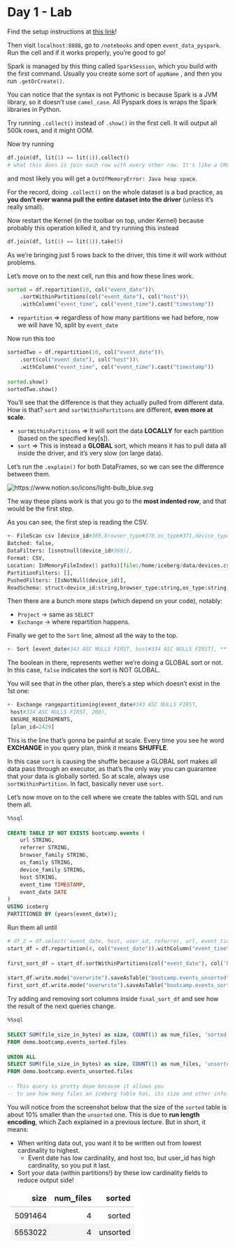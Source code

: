 # Day 1 - Lab

Find the setup instructions at [this link](https://github.com/DataExpert-io/data-engineer-handbook/blob/6c32b89b9cc845471ebbfae327e71d434d569bc6/bootcamp/materials/3-spark-fundamentals/README.md#spark-fundamentals-and-advanced-spark-setup)!

Then visit `localhost:8888`, go to `/notebooks` and open `event_data_pyspark`. Run the cell and if it works properly, you’re good to go!

Spark is managed by this thing called `SparkSession`, which you build with the first command. Usually you create some sort of `appName` , and then you run `.getOrCreate()`.

You can notice that the syntax is not Pythonic is because Spark is a JVM library, so it doesn’t use `camel_case`. All Pyspark does is wraps the Spark libraries in Python.

Try running `.collect()` instead of `.show()` in the first cell. It will output all 500k rows, and it might OOM.

Now try running

```python
df.join(df, lit(1) == lit(1)).collect()
# what this does is join each row with every other row. It's like a CROSS JOIN
```

and most likely you will get a `OutOfMemoryError: Java heap space`.

For the record, doing `.collect()` on the whole dataset is a bad practice, as **you don’t ever wanna pull the entire dataset into the driver** (unless it’s really small).

Now restart the Kernel (in the toolbar on top, under Kernel) because probably this operation killed it, and try running this instead

```python
df.join(df, lit(1) == lit(1)).take(5)
```

As we’re bringing just 5 rows back to the driver, this time it will work without problems.

Let’s move on to the next cell, run this and how these lines work.

```python
sorted = df.repartition(10, col("event_date"))\
    .sortWithinPartitions(col("event_date"), col("host"))\
    .withColumn("event_time", col("event_time").cast("timestamp"))
```

- `repartition` ⇒ regardless of how many partitions we had before, now we will have 10, split by `event_date`

Now run this too

```python
sortedTwo = df.repartition(10, col("event_date"))\
    .sort(col("event_date"), col("host"))\
    .withColumn("event_time", col("event_time").cast("timestamp"))

sorted.show()
sortedTwo.show()
```

You’ll see that the difference is that they actually pulled from different data. How is that? `sort` and `sortWithinPartitions` are different, **even more at scale**.

- `sortWithinPartitions` ⇒ It will sort the data **LOCALLY** for each partition (based on the specified key[s]).
- `sort` ⇒ This is instead a **GLOBAL** sort, which means it has to pull data all inside the driver, and it’s very slow (on large data).

Let’s run the `.explain()` for both DataFrames, so we can see the difference between them.

<aside>
<img src="https://www.notion.so/icons/light-bulb_blue.svg" alt="https://www.notion.so/icons/light-bulb_blue.svg" width="40px" />

The way these plans work is that you go to the **most indented row**, and that would be the first step.

</aside>

As you can see, the first step is reading the CSV.

```python
+- FileScan csv [device_id#369,browser_type#370,os_type#371,device_type#372]
Batched: false,
DataFilters: [isnotnull(device_id#369)],
Format: CSV,
Location: InMemoryFileIndex(1 paths)[file:/home/iceberg/data/devices.csv],
PartitionFilters: [],
PushedFilters: [IsNotNull(device_id)],
ReadSchema: struct<device_id:string,browser_type:string,os_type:string,device_type:string>
```

Then there are a bunch more steps (which depend on your code), notably:

- `Project` → same as `SELECT`
- `Exchange` → where repartition happens.

Finally we get to the `Sort` line, almost all the way to the top.

```python
+- Sort [event_date#343 ASC NULLS FIRST, host#334 ASC NULLS FIRST], **false**, 0
```

The boolean in there, represents wether we’re doing a GLOBAL sort or not. In this case, `false` indicates the sort is NOT GLOBAL.

You will see that in the other plan, there’s a step which doesn’t exist in the 1st one:

```python
+- Exchange rangepartitioning(event_date#343 ASC NULLS FIRST,
 host#334 ASC NULLS FIRST, 200),
 ENSURE_REQUIREMENTS,
 [plan_id=2429]
```

This is the line that’s gonna be painful at scale. Every time you see he word **EXCHANGE** in you query plan, think it means **SHUFFLE**.

In this case `sort` is causing the shuffle because a GLOBAL sort makes all data pass through an executor, as that’s the only way you can guarantee that your data is globally sorted. So at scale, always use `sortWithinPartition`. In fact, basically never use `sort`.

Let’s now move on to the cell where we create the tables with SQL and run them all.

```sql
%%sql

CREATE TABLE IF NOT EXISTS bootcamp.events (
    url STRING,
    referrer STRING,
    browser_family STRING,
    os_family STRING,
    device_family STRING,
    host STRING,
    event_time TIMESTAMP,
    event_date DATE
)
USING iceberg
PARTITIONED BY (years(event_date));
```

Run them all until

```python
# df_2 = df.select('event_date, host, user_id, referrer, url, event_time, device_id'.split(', '))
start_df = df.repartition(4, col("event_date")).withColumn("event_time", col("event_time").cast("timestamp")) \

first_sort_df = start_df.sortWithinPartitions(col("event_date"), col('browser_family'), col("host"))

start_df.write.mode("overwrite").saveAsTable("bootcamp.events_unsorted")
first_sort_df.write.mode("overwrite").saveAsTable("bootcamp.events_sorted")
```

Try adding and removing sort columns inside `final_sort_df` and see how the result of the next queries change.

```sql
%%sql

SELECT SUM(file_size_in_bytes) as size, COUNT(1) as num_files, 'sorted'
FROM demo.bootcamp.events_sorted.files

UNION ALL
SELECT SUM(file_size_in_bytes) as size, COUNT(1) as num_files, 'unsorted'
FROM demo.bootcamp.events_unsorted.files

-- This query is pretty dope because it allows you
-- to see how many files an iceberg table has, its size and other info.
```

You will notice from the screenshot below that the size of the `sorted` table is about 10% smaller than the `unsorted` one. This is due to **run length encoding**, which Zach explained in a previous lecture. But in short, it means:

- When writing data out, you want it to be written out from lowest cardinality to highest.
  - Event date has low cardinality, and host too, but user_id has high cardinality, so you put it last.
- Sort your data (within partitions!) by these low cardinality fields to reduce output side!

![image.png](images/d1la_image.png)
